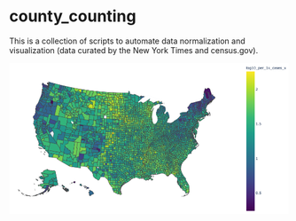 # county_counting
This is a collection of scripts to automate data normalization and visualization (data curated by the New York Times and census.gov).

![alt text](2020_11_11_to_2020_11_18.png)
